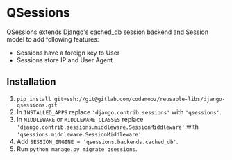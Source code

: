 QSessions
=========

QSessions extends Django's cached_db session backend and Session model to add following features:

- Sessions have a foreign key to User
- Sessions store IP and User Agent

## Installation

1. `pip install git+ssh://git@gitlab.com/codamooz/reusable-libs/django-qsessions.git`
2. In `INSTALLED_APPS` replace `'django.contrib.sessions'` with `'qsessions'`.
3. In `MIDDLEWARE` or `MIDDLEWARE_CLASSES` replace `'django.contrib.sessions.middleware.SessionMiddleware'` with `'qsessions.middleware.SessionMiddleware'`.
4. Add `SESSION_ENGINE = 'qsessions.backends.cached_db'`.
5. Run `python manage.py migrate qsessions`.
